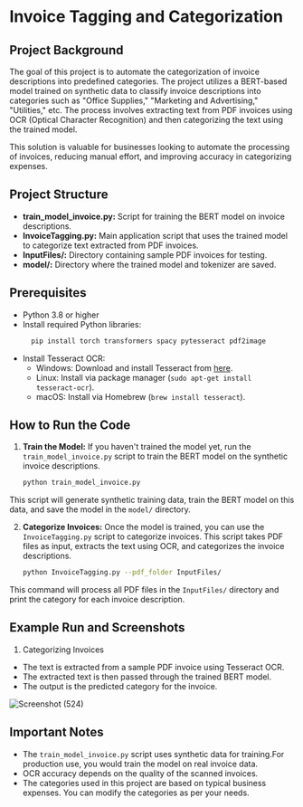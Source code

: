 # Invoice Tagging and Categorization
## Project Background
The goal of this project is to automate the categorization of invoice descriptions into predefined categories. The project utilizes a BERT-based model trained on synthetic data to classify invoice descriptions into categories such as "Office Supplies," "Marketing and Advertising," "Utilities," etc. The process involves extracting text from PDF invoices using OCR (Optical Character Recognition) and then categorizing the text using the trained model.

This solution is valuable for businesses looking to automate the processing of invoices, reducing manual effort, and improving accuracy in categorizing expenses.

## Project Structure
- **train_model_invoice.py:** Script for training the BERT model on invoice descriptions.
- **InvoiceTagging.py:** Main application script that uses the trained model to categorize text extracted from PDF invoices.
- **InputFiles/:** Directory containing sample PDF invoices for testing.
- **model/:** Directory where the trained model and tokenizer are saved.
## Prerequisites
- Python 3.8 or higher
- Install required Python libraries:
  ```bash
    pip install torch transformers spacy pytesseract pdf2image
- Install Tesseract OCR:
  - Windows: Download and install Tesseract from [here](https://github.com/tesseract-ocr/tesseract).
  - Linux: Install via package manager (`sudo apt-get install tesseract-ocr`).
  - macOS: Install via Homebrew (`brew install tesseract`).
## How to Run the Code
1. **Train the Model:** If you haven't trained the model yet, run the `train_model_invoice.py` script to train the BERT model on the synthetic invoice descriptions.

    ```bash
    python train_model_invoice.py

This script will generate synthetic training data, train the BERT model on this data, and save the model in the `model/` directory.

2. **Categorize Invoices:** Once the model is trained, you can use the `InvoiceTagging.py` script to categorize invoices. This script takes PDF files as input, extracts the text using OCR, and categorizes the invoice descriptions.
    ```bash
    python InvoiceTagging.py --pdf_folder InputFiles/
This command will process all PDF files in the `InputFiles/` directory and print the category for each invoice description.

## Example Run and Screenshots

1. Categorizing Invoices

- The text is extracted from a sample PDF invoice using Tesseract OCR.
- The extracted text is then passed through the trained BERT model.
- The output is the predicted category for the invoice.

![Screenshot (524)](https://github.com/user-attachments/assets/8f9f8a57-20e3-42b9-9a77-36e06c02729c)


## Important Notes
- The `train_model_invoice.py` script uses synthetic data for training.For production use, you would train the model on real invoice data.
- OCR accuracy depends on the quality of the scanned invoices.
- The categories used in this project are based on typical business expenses. You can modify the categories as per your needs.
